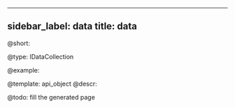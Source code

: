 
---
sidebar_label: data
title: data
---          

@short: 


@type: IDataCollection

@example: 



@template:	api_object
@descr: 



@todo:
fill the generated page
